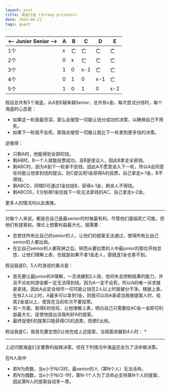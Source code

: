 ```yaml
---
layout: post
title: 海盗分金 (Screwy privates)
date: 2024-08-22
tags: quant
---
```


| <-- Junior Senior -->  | A | B  | C   | D   | E   |
|------------------------|---|----|-----|-----|-----|
| 1个                    | x | 亡 | 亡  | 亡  | 亡  |
| 2个                    | 0 | x  | 亡  | 亡  | 亡  |
| 3个                    | 1 | 0  | x-1 | 亡  | 亡  |
| 4个                    | 0 | 1  | 0   | x-1 | 亡  |
| 5个                    | 1 | 0  | 1   | 0   | x-2 |

假设总共有5个海盗，从A到E越来越Senior，总共有x金。每次尝试分钱时，每个海盗的心态是：
* 如果这一轮我最资深，那么会接受一切能让钱分成功的决策，以确保自己不用死。
* 如果下一轮我不会死，那我会接受一切能让我比下一轮拿到更多钱的决策。
 
逆推得：
* 只剩A时，他能得到全部的钱。
* 剩AB时，B一个人就能投票成功，且B是提议人，因此B拿走全部钱。
* 剩ABC时，因为A到下一轮拿不到钱，因此A不愿意进入下一轮，所以A会同意任何能让他拿到钱的提议。则C提议用1金获得A的投票，自己拿走x-1金，B不得钱。
* 剩ABCD，同理D可通过1金拉拢B，获得x-1金，剩余人不得钱。
* 剩ABCDE，E分别用1金拉拢下一轮无法拿钱的AC，自己拿走x-2金。

更多人的情况均以此类推。

- - - 

对每个人来说，都是在自己是最senior的时候最有利，尽管他们面临死亡可能，但他们有提案权。理论上想要利益最大化，就需要：
* 忽悠住所有比自己的senior的人，让他们的提案无法通过，使得所有比自己senior的人都出局。
* 在比自己senior的人都死掉之后，转而从要拉票的人中最junior的那位开始忽悠，让他们理解上表，也就是如果不拿1金走人，那就连1金也拿不到。

假设我是D，5人时游说的重点是：
* 首先要让最junior的A理解，一旦进展到2人局，他将失去控制结果的能力，并且不论如何游说都一定无法得到钱。因为A一定不会死，所以A的唯一诉求就是拿钱，因此A必定会倾尽一切可能让钱在2人以上时就被分干净。根据上表，在有2人以上时，A最多可以拿到1金，则我可以向A承诺当我做提案人时，给其2金或以上，使其在当前轮次不要投票。
* 另一方面，取得E的信任，让他理解上表，明白自己只需要给AC各一金即可利益最大化，促使他提出没我利好A的提案。
* 最终促使E的提案只能获得CE的选票，而使E出局。

假设我是C，我首先要忽悠D让他完成上述提案，当局面进展到4人时：
* 

- - - 

上述问题海盗们主要靠利益做决策，但在下列情况中海盗还会为了活命做决策。

在N人局中
* 若N为奇数，当x小于N//2时，最senior的人（第N个人）无法活命。
* 若N为偶数，当x小于N//2-1时，第N-1个人为了活命必支持第N个人的提案，因此第N人的提案自动多一票。
